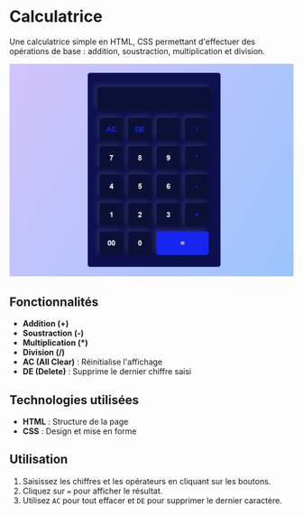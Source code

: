 # Calculatrice

Une calculatrice simple en HTML, CSS permettant d'effectuer des opérations de base : addition, soustraction, multiplication et division.

![Aperçu de la calculatrice](screenshot.png)

## Fonctionnalités

- **Addition (+)**
- **Soustraction (-)**
- **Multiplication (\*)**
- **Division (/)**
- **AC (All Clear)** : Réinitialise l'affichage
- **DE (Delete)** : Supprime le dernier chiffre saisi

## Technologies utilisées

- **HTML** : Structure de la page
- **CSS** : Design et mise en forme

## Utilisation

1. Saisissez les chiffres et les opérateurs en cliquant sur les boutons.
2. Cliquez sur `=` pour afficher le résultat.
3. Utilisez `AC` pour tout effacer et `DE` pour supprimer le dernier caractère.
